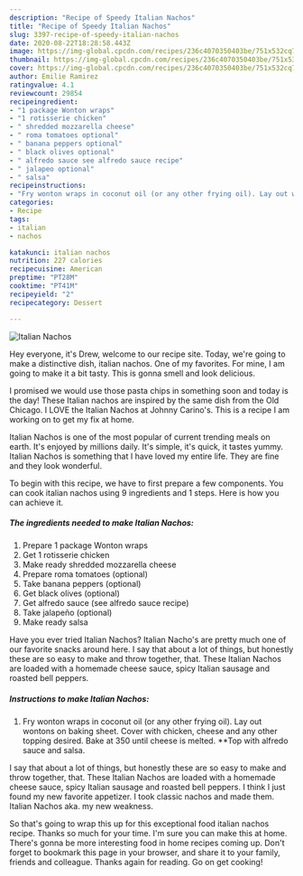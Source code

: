 ```yaml
---
description: "Recipe of Speedy Italian Nachos"
title: "Recipe of Speedy Italian Nachos"
slug: 3397-recipe-of-speedy-italian-nachos
date: 2020-08-22T18:28:58.443Z
image: https://img-global.cpcdn.com/recipes/236c4070350403be/751x532cq70/italian-nachos-recipe-main-photo.jpg
thumbnail: https://img-global.cpcdn.com/recipes/236c4070350403be/751x532cq70/italian-nachos-recipe-main-photo.jpg
cover: https://img-global.cpcdn.com/recipes/236c4070350403be/751x532cq70/italian-nachos-recipe-main-photo.jpg
author: Emilie Ramirez
ratingvalue: 4.1
reviewcount: 29854
recipeingredient:
- "1 package Wonton wraps"
- "1 rotisserie chicken"
- " shredded mozzarella cheese"
- " roma tomatoes optional"
- " banana peppers optional"
- " black olives optional"
- " alfredo sauce see alfredo sauce recipe"
- " jalapeo optional"
- " salsa"
recipeinstructions:
- "Fry wonton wraps in coconut oil (or any other frying oil). Lay out wontons on baking sheet. Cover with chicken, cheese and any other topping desired. Bake at 350 until cheese is melted. **Top with alfredo sauce and salsa."
categories:
- Recipe
tags:
- italian
- nachos

katakunci: italian nachos 
nutrition: 227 calories
recipecuisine: American
preptime: "PT28M"
cooktime: "PT41M"
recipeyield: "2"
recipecategory: Dessert

---
```



![Italian Nachos](https://img-global.cpcdn.com/recipes/236c4070350403be/751x532cq70/italian-nachos-recipe-main-photo.jpg)

Hey everyone, it's Drew, welcome to our recipe site. Today, we're going to make a distinctive dish, italian nachos. One of my favorites. For mine, I am going to make it a bit tasty. This is gonna smell and look delicious.

I promised we would use those pasta chips in something soon and today is the day! These Italian nachos are inspired by the same dish from the Old Chicago. I LOVE the Italian Nachos at Johnny Carino&#39;s. This is a recipe I am working on to get my fix at home.

Italian Nachos is one of the most popular of current trending meals on earth. It's enjoyed by millions daily. It's simple, it's quick, it tastes yummy. Italian Nachos is something that I have loved my entire life. They are fine and they look wonderful.


To begin with this recipe, we have to first prepare a few components. You can cook italian nachos using 9 ingredients and 1 steps. Here is how you can achieve it.

<!--inarticleads1-->

##### The ingredients needed to make Italian Nachos:

1. Prepare 1 package Wonton wraps
1. Get 1 rotisserie chicken
1. Make ready  shredded mozzarella cheese
1. Prepare  roma tomatoes (optional)
1. Take  banana peppers (optional)
1. Get  black olives (optional)
1. Get  alfredo sauce (see alfredo sauce recipe)
1. Take  jalapeño (optional)
1. Make ready  salsa


Have you ever tried Italian Nachos? Italian Nacho&#39;s are pretty much one of our favorite snacks around here. I say that about a lot of things, but honestly these are so easy to make and throw together, that. These Italian Nachos are loaded with a homemade cheese sauce, spicy Italian sausage and roasted bell peppers. 

<!--inarticleads2-->

##### Instructions to make Italian Nachos:

1. Fry wonton wraps in coconut oil (or any other frying oil). Lay out wontons on baking sheet. Cover with chicken, cheese and any other topping desired. Bake at 350 until cheese is melted. **Top with alfredo sauce and salsa.


I say that about a lot of things, but honestly these are so easy to make and throw together, that. These Italian Nachos are loaded with a homemade cheese sauce, spicy Italian sausage and roasted bell peppers. I think I just found my new favorite appetizer. I took classic nachos and made them. Italian Nachos aka. my new weakness. 

So that's going to wrap this up for this exceptional food italian nachos recipe. Thanks so much for your time. I'm sure you can make this at home. There's gonna be more interesting food in home recipes coming up. Don't forget to bookmark this page in your browser, and share it to your family, friends and colleague. Thanks again for reading. Go on get cooking!
